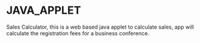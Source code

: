 # JAVA_APPLET
Sales Calculator, this is a web based java applet to calculate sales, app will calculate the registration fees for a business conference.

